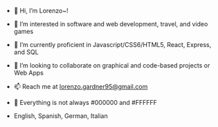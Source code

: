 - 👋 Hi, I’m Lorenzo~!
- 👀 I’m interested in software and web development, travel, and video games
- 🌱 I’m currently proficient in Javascript/CSS6/HTML5, React, Express, and SQL
- 💞️ I’m looking to collaborate on graphical and code-based projects or Web Apps
- 📫 Reach me at lorenzo.gardner95@gmail.com

- 🤣 Everything is not always #000000 and #FFFFFF
-  English, Spanish, German, Italian

<!---
lorenzyme/lorenzyme is a ✨ special ✨ repository because its `README.md` (this file) appears on your GitHub profile.
You can click the Preview link to take a look at your changes.
--->
